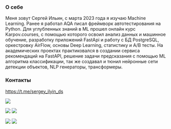 ### О себе
Меня зовут Сергей Ильин, с марта 2023 года я изучаю Machine Learning. Ранее я работал AQA писал фреймворк автотестирования на Python.
Для углубленных знаний в ML прошел онлайн курс Karpov.courses, c помощью которого освоил анализ данных и машинное обучение, разработку приложений FastApi и работу с БД PostgreSQL, оркестровку AirFlow, основы Deep Learning, статистику и А/В тесты.
На академических проектах практиковался в создании сервиса рекомендаций на FastAPI, решение задачи предсказания с помощью МL алгоритма классификации, так же создавал и тюнил нейронные сети детекции объектов, NLP генераторы, трансформеры.

### Контакты
https://t.me/sergey_ilyin_ds

![](https://github-profile-summary-cards.vercel.app/api/cards/profile-details?username=sergeycommit&theme=solarized_dark)

![](https://github-profile-summary-cards.vercel.app/api/cards/most-commit-language?username=sergeycommit&theme=solarized_dark) ![](https://github-profile-summary-cards.vercel.app/api/cards/repos-per-language?username=sergeycommit&theme=solarized_dark)

![](https://github-profile-summary-cards.vercel.app/api/cards/stats?username=sergeycommit&theme=solarized_dark) ![](https://github-profile-summary-cards.vercel.app/api/cards/productive-time?username=sergeycommit&theme=solarized_dark)
